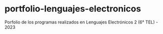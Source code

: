 # portfolio-lenguajes-electronicos
Porfolio de los programas realizados en Lenguajes Electrónicos 2 (6° TEL) - 2023
